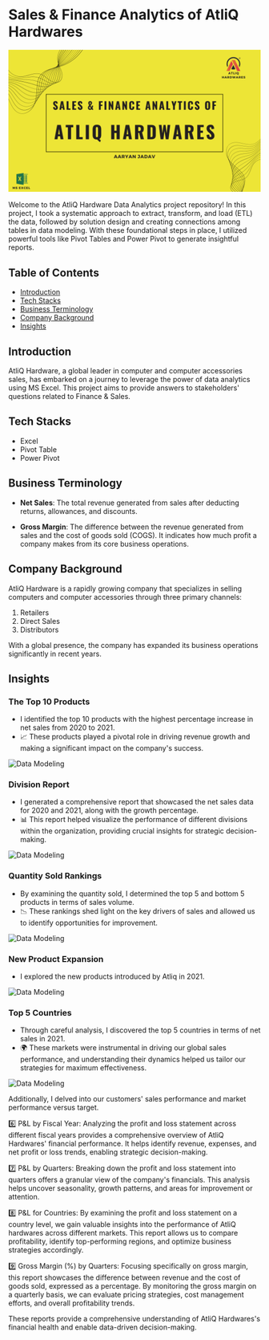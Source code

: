# Sales & Finance Analytics of AtliQ Hardwares

![AtliQ Hardware](images/thu.png)

Welcome to the AtliQ Hardware Data Analytics project repository! In this project, I took a systematic approach to extract, transform, and load (ETL) the data, followed by solution design and creating connections among tables in data modeling. With these foundational steps in place, I utilized powerful tools like Pivot Tables and Power Pivot to generate insightful reports.

## Table of Contents

- [Introduction](#introduction)
- [Tech Stacks](#tech-stacks)
- [Business Terminology](#business-terminology)
- [Company Background](#company-background)
- [Insights](#insights)


## Introduction

AtliQ Hardware, a global leader in computer and computer accessories sales, has embarked on a journey to leverage the power of data analytics using MS Excel. This project aims to provide answers to stakeholders' questions related to Finance & Sales.

## Tech Stacks

- Excel
- Pivot Table
- Power Pivot

## Business Terminology

- **Net Sales**: The total revenue generated from sales after deducting returns, allowances, and discounts.

- **Gross Margin**: The difference between the revenue generated from sales and the cost of goods sold (COGS). It indicates how much profit a company makes from its core business operations.

## Company Background

AtliQ Hardware is a rapidly growing company that specializes in selling computers and computer accessories through three primary channels:

1. Retailers
2. Direct Sales
3. Distributors

With a global presence, the company has expanded its business operations significantly in recent years.


## Insights

### The Top 10 Products
- I identified the top 10 products with the highest percentage increase in net sales from 2020 to 2021.
- 📈 These products played a pivotal role in driving revenue growth and making a significant impact on the company's success.

![Data Modeling](images/home.png)

### Division Report
- I generated a comprehensive report that showcased the net sales data for 2020 and 2021, along with the growth percentage.
- 📊 This report helped visualize the performance of different divisions within the organization, providing crucial insights for strategic decision-making.

![Data Modeling](images/home.png)

### Quantity Sold Rankings
- By examining the quantity sold, I determined the top 5 and bottom 5 products in terms of sales volume.
- 📉 These rankings shed light on the key drivers of sales and allowed us to identify opportunities for improvement.
  
![Data Modeling](images/home.png)

### New Product Expansion
- I explored the new products introduced by Atliq in 2021.
  
![Data Modeling](images/home.png)

### Top 5 Countries
- Through careful analysis, I discovered the top 5 countries in terms of net sales in 2021.
- 🌍 These markets were instrumental in driving our global sales performance, and understanding their dynamics helped us tailor our strategies for maximum effectiveness.
  
![Data Modeling](images/home.png)


Additionally, I delved into our customers' sales performance and market performance versus target.

6️⃣ P&L by Fiscal Year: Analyzing the profit and loss statement across different fiscal years provides a comprehensive overview of AtliQ Hardwares' financial performance. It helps identify revenue, expenses, and net profit or loss trends, enabling strategic decision-making.

7️⃣ P&L by Quarters: Breaking down the profit and loss statement into quarters offers a granular view of the company's financials. This analysis helps uncover seasonality, growth patterns, and areas for improvement or attention.

8️⃣ P&L for Countries: By examining the profit and loss statement on a country level, we gain valuable insights into the performance of AtliQ hardwares across different markets. This report allows us to compare profitability, identify top-performing regions, and optimize business strategies accordingly.

9️⃣ Gross Margin (%) by Quarters: Focusing specifically on gross margin, this report showcases the difference between revenue and the cost of goods sold, expressed as a percentage. By monitoring the gross margin on a quarterly basis, we can evaluate pricing strategies, cost management efforts, and overall profitability trends.

These reports provide a comprehensive understanding of AtliQ Hardwares's financial health and enable data-driven decision-making.






